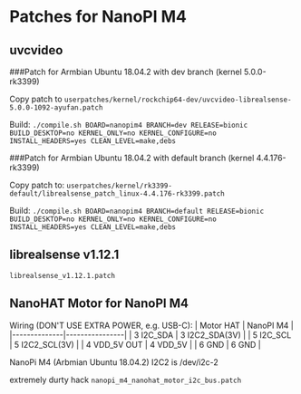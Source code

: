 # Patches for NanoPI M4

## uvcvideo
###Patch for Armbian Ubuntu 18.04.2 with dev branch (kernel 5.0.0-rk3399)

Copy patch to `userpatches/kernel/rockchip64-dev/uvcvideo-librealsense-5.0.0-1092-ayufan.patch`

Build: `./compile.sh BOARD=nanopim4 BRANCH=dev RELEASE=bionic BUILD_DESKTOP=no KERNEL_ONLY=no KERNEL_CONFIGURE=no INSTALL_HEADERS=yes CLEAN_LEVEL=make,debs`


###Patch for Armbian Ubuntu 18.04.2 with default branch (kernel 4.4.176-rk3399)

Copy patch to: `userpatches/kernel/rk3399-default/librealsense_patch_linux-4.4.176-rk3399.patch`

Build: `./compile.sh BOARD=nanopim4 BRANCH=default RELEASE=bionic BUILD_DESKTOP=no KERNEL_ONLY=no KERNEL_CONFIGURE=no INSTALL_HEADERS=yes CLEAN_LEVEL=make,debs`


## librealsense v1.12.1
`librealsense_v1.12.1.patch`


## NanoHAT Motor for NanoPI M4
Wiring (DON'T USE EXTRA POWER, e.g. USB-C):
| Motor HAT    | NanoPI M4      |
|--------------|----------------|
| 3 I2C_SDA    | 3 I2C2_SDA(3V) |
| 5 I2C_SCL    | 5 I2C2_SCL(3V) |
| 4 VDD_5V OUT | 4 VDD_5V       |
| 6 GND        | 6 GND          |

NanoPi M4 (Arbmian Ubuntu 18.04.2) I2C2 is /dev/i2c-2

extremely durty hack `nanopi_m4_nanohat_motor_i2c_bus.patch`
